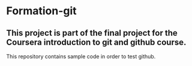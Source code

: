 # Formation-git

## This project is part of the final project for the Coursera introduction to git and github course. 

This repository contains sample code in order to test github. 
